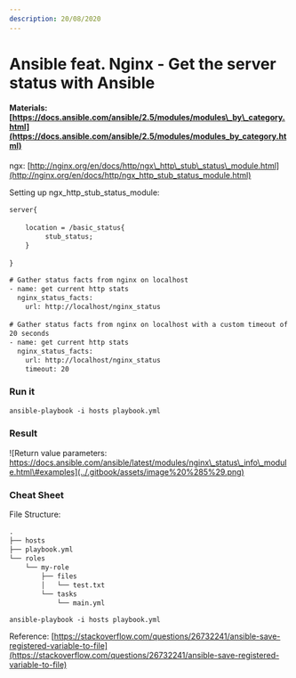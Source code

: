 ```yaml
---
description: 20/08/2020
---
```


# Ansible feat. Nginx - Get the server status with Ansible

#### Materials: [https://docs.ansible.com/ansible/2.5/modules/modules\_by\_category.html](https://docs.ansible.com/ansible/2.5/modules/modules_by_category.html)

ngx: [http://nginx.org/en/docs/http/ngx\_http\_stub\_status\_module.html](http://nginx.org/en/docs/http/ngx_http_stub_status_module.html)

Setting up ngx\_http\_stub\_status\_module:

```
server{

    location = /basic_status{
         stub_status;   
    }

}
```



```text
# Gather status facts from nginx on localhost
- name: get current http stats
  nginx_status_facts:
    url: http://localhost/nginx_status

# Gather status facts from nginx on localhost with a custom timeout of 20 seconds
- name: get current http stats
  nginx_status_facts:
    url: http://localhost/nginx_status
    timeout: 20
```

### Run it

```text
ansible-playbook -i hosts playbook.yml
```

### Result

![Return value parameters: https://docs.ansible.com/ansible/latest/modules/nginx\_status\_info\_module.html\#examples](../.gitbook/assets/image%20%285%29.png)

### Cheat Sheet

File Structure:

```text
.
├── hosts
├── playbook.yml
└── roles
    └── my-role
        ├── files
        │   └── test.txt
        └── tasks
            └── main.yml
```

```text
ansible-playbook -i hosts playbook.yml
```

Reference: [https://stackoverflow.com/questions/26732241/ansible-save-registered-variable-to-file](https://stackoverflow.com/questions/26732241/ansible-save-registered-variable-to-file)

